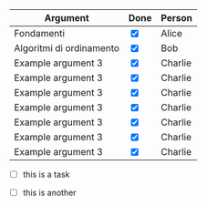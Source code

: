 | Argument                 | Done                                        | Person  |
| ------------------------ | ------------------------------------------- | ------- |
| Fondamenti               | <input type="checkbox" checked id="9170c8"> | Alice   |
| Algoritmi di ordinamento | <input type="checkbox" checked id="9170c8"> | Bob     |
| Example argument 3       | <input type="checkbox" checked id="9170c8"> | Charlie |
| Example argument 3       | <input type="checkbox" checked id="9170c8"> | Charlie |
| Example argument 3       | <input type="checkbox" checked id="9170c8"> | Charlie |
| Example argument 3       | <input type="checkbox" checked id="9170c8"> | Charlie |
| Example argument 3       | <input type="checkbox" checked id="9170c8"> | Charlie |
| Example argument 3       | <input type="checkbox" checked id="9170c8"> | Charlie |
| Example argument 3       | <input type="checkbox" checked id="9170c8"> | Charlie |


- [ ] this is a task
- [ ] this is another


